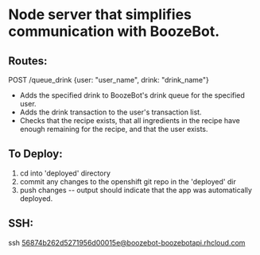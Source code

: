 # Node server that simplifies communication with BoozeBot. 

## Routes: 
POST /queue_drink {user: "user_name", drink: "drink_name"}
* Adds the specified drink to BoozeBot's drink queue for the specified user.  
* Adds the drink transaction to the user's transaction list.
* Checks that the recipe exists, that all ingredients in the recipe have enough
  remaining for the recipe, and that the user exists.

## To Deploy: 
1) cd into 'deployed' directory 
2) commit any changes to the openshift git repo in the 'deployed' dir
3) push changes -- output should indicate that the app was automatically
deployed.

## SSH:
ssh 56874b262d5271956d00015e@boozebot-boozebotapi.rhcloud.com
